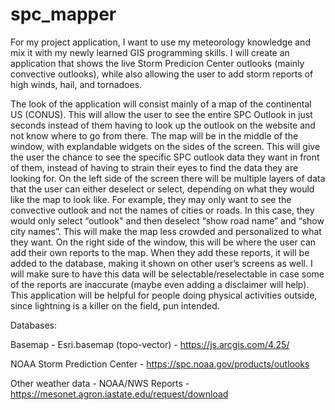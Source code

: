 # spc_mapper

For my project application, I want to use my meteorology knowledge and mix it with my newly learned GIS programming skills. I will create an application that shows the live Storm Predicion Center outlooks (mainly convective outlooks), while also allowing the user to add storm reports of high winds, hail, and tornadoes. 

The look of the application will consist mainly of a map of the continental US (CONUS). This will allow the user to see the entire SPC Outlook in just seconds instead of them having to look up the outlook on the website and not know where to go from there. The map will be in the middle of the window, with explandable widgets on the sides of the screen. This will give the user the chance to see the specific SPC outlook data they want in front of them, instead of having to strain their eyes to find the data they are looking for. On the left side of the screen there will be multiple layers of data that the user can either deselect or select, depending on what they would like the map to look like. For example, they may only want to see the convective outlook and not the names of cities or roads. In this case, they would only select “outlook" and then deselect “show road name” and “show city names”. This will make the map less crowded and personalized to what they want. On the right side of the window, this will be where the user can add their own reports to the map. When they add these reports, it will be added to the database, making it shown on other user’s screens as well. I will make sure to have this data will be selectable/reselectable in case some of the reports are inaccurate (maybe even adding a disclaimer will help). This application will be helpful for people doing physical activities outside, since lightning is a killer on the field, pun intended.

Databases: 

Basemap -
Esri.basemap (topo-vector) -
https://js.arcgis.com/4.25/ 

NOAA Storm Prediction Center -
https://spc.noaa.gov/products/outlooks

Other weather data -
NOAA/NWS Reports -
https://mesonet.agron.iastate.edu/request/download 

